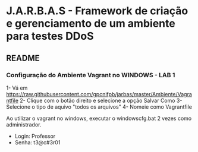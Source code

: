 # J.A.R.B.A.S - Framework de criação e gerenciamento de um ambiente para testes DDoS

## README ##

### Configuração do Ambiente Vagrant no WINDOWS - LAB 1 ### 
1- Vá em https://raw.githubusercontent.com/gpcnifpb/jarbas/master/Ambiente/Vagrantfile
2- Clique com o botão direito e selecione a opção Salvar Como
3- Selecione o tipo de aquivo "todos os arquivos"
4- Nomeie como Vagrantfile

Ao utilizar o vagrant no windows, executar o windowscfg.bat 2 vezes como administrador.
* Login: Professor
* Senha: t3@c#3r01
